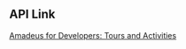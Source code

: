## API Link
[Amadeus for Developers: Tours and Activities](https://developers.amadeus.com/self-service/category/destination-content/api-doc/tours-and-activities/api-reference)
